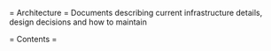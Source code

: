 = Architecture =
Documents describing current infrastructure details, design decisions and how to maintain

= Contents =
<splist />